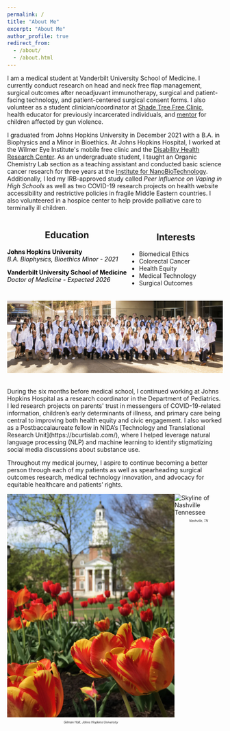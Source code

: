 ```yaml
---
permalink: /
title: "About Me"
excerpt: "About Me"
author_profile: true
redirect_from: 
  - /about/
  - /about.html
---
```


I am a medical student at Vanderbilt University School of Medicine. I currently conduct research on head and neck free flap management, surgical outcomes after neoadjuvant immunotherapy, surgical and patient-facing technology, and patient-centered surgical consent forms. I also volunteer as a student clinician/coordinator at [Shade Tree Free Clinic](https://www.shadetreeclinic.org/), health educator for previously incarcerated individuals, and [mentor](https://www.newschannel5.com/news/giving-them-another-path-inspiring-at-risk-youth-to-choose-a-violence-free-future) for children affected by gun violence.

I graduated from Johns Hopkins University in December 2021 with a B.A. in Biophysics and a Minor in Bioethics. At Johns Hopkins Hospital, I worked at the Wilmer Eye Institute's mobile free clinic and the [Disability Health Research Center](https://disabilityhealth.jhu.edu/). As an undergraduate student, I taught an Organic Chemistry Lab section as a teaching assistant and conducted basic science cancer research for three years at the [Institute for NanoBioTechnology](https://inbt.jhu.edu/). Additionally, I led my IRB-approved study called *Peer Influence on Vaping in High Schools* as well as two COVID-19 research projects on health website accessibility and restrictive policies in fragile Middle Eastern countries. I also volunteered in a hospice center to help provide palliative care to terminally ill children. 
<html>
<head>
  <!-- Add the Font Awesome CSS link below -->
  <link rel="stylesheet" href="https://cdnjs.cloudflare.com/ajax/libs/font-awesome/6.5.2/css/all.min.css">
  <!-- Add any necessary meta tags, CSS, or other dependencies in the head section -->
  <style>
    /* Apply CSS styles here */
    .container {
      display: flex;
      justify-content: center; /* Center the columns horizontally */
    }

    .column1 {
      flex: 1;
      padding: 5px 5px 5px 0; /* Right padding: 5px, Left padding: 0 */
      text-align: left; 
    }

    .column1 i {
      margin-bottom: 10px;
    }

    .column1 h2 {
      text-align: center; /* Center the headers */
    }

    .column2 {
      flex: 1;
      padding: 5px 0 5px 5px; /* Right padding: 0, Left padding: 5px */
      text-align: left;
    }

    .column2 i {
      margin-bottom: 10px;
    }
    
    .column2 h2 {
      text-align: center; /* Center the headers */
    }

    .grad-info {
      margin-bottom: 10px; /* Add some spacing between the header and paragraph */
      color: black; /* Set the text color to black */
    }

    .grad-info p {
      text-align: left; /* Left-align the paragraph text */
      margin: 0; /* Remove any default margin to avoid extra spacing */
    }
  </style>
</head>
<body>
  <div class="container">
    <div class="column1">
      <h2>Education</h2>
      <p class="grad-info"><i class="fas fa-graduation-cap" aria-hidden="true"></i> <b>Johns Hopkins University</b><br><i>B.A. Biophysics, Bioethics Minor - 2021</i></p>
      <p class="grad-info"><i class="fas fa-graduation-cap" aria-hidden="true"></i> <b>Vanderbilt University School of Medicine</b><br><i>Doctor of Medicine - Expected 2026</i></p>
    </div>
    <div class="column2">
      <h2>Interests</h2>
      <ul>
        <li>Biomedical Ethics</li>
        <li>Colorectal Cancer</li>
        <li>Health Equity</li>
        <li>Medical Technology</li>
        <li>Surgical Outcomes</li>
      </ul>
    </div>
  </div>
</body>
</html>

![Vanderbilt University School of Medicine Class of 2026 photo in white coats](../images/VUSMClassPhoto.png)

<br>
During the six months before medical school, I continued working at Johns Hopkins Hospital as a research coordinator in the Department of Pediatrics. I led research projects on parents' trust in messengers of COVID-19-related information, children’s early determinants of illness, and primary care being central to improving both health equity and civic engagement. I also worked as a Postbaccalaureate fellow in NIDA’s [Technology and Translational Research Unit](https://bcurtislab.com/), where I helped leverage natural language processing (NLP) and machine learning to identify stigmatizing social media discussions about substance use. 

Throughout my medical journey, I aspire to continue becoming a better person through each of my patients as well as spearheading surgical outcomes research, medical technology innovation, and advocacy for equitable healthcare and patients’ rights.


<html>
<head>
  <style>
    /* Apply CSS styles here */
    .container {
      display: flex;
    }

    .column {
      flex: 1;
      padding: 10px;
    }

    .column img {
      max-width: 100%; /* Ensure images don't exceed their container's width */
      display: block; /* Remove any extra spacing below the image */
    }
    .caption {
      text-align: center;
      font-style: italic;
      font-size: 7px;
    }

    
  </style>
</head>
<body>
  <div class="container">
    <div class="column">
      <!-- First image -->
      <img src="../images/GilmanFlowers.png" alt="Tulips in front of Gilman Hall at Johns Hopkins University on a sunny day">
      <p class="caption">Gilman Hall, Johns Hopkins University</p>
    </div>
    <div class="column">
      <!-- Second image -->
      <img src="../images/NashvilleSkyline.png" alt="Skyline of Nashville Tennessee">
      <p class="caption">Nashville, TN</p>
    </div>
  </div>
</body>
</html>
